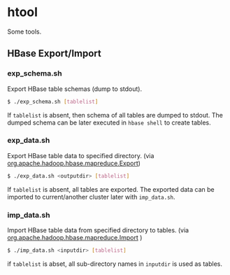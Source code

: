 htool
=====

Some tools.

HBase Export/Import
-------------------

### exp_schema.sh
Export HBase table schemas (dump to stdout).
```bash
$ ./exp_schema.sh [tablelist]
```
If `tablelist` is absent, then schema of all tables are dumped to stdout.
The dumped schema can be later executed in `hbase shell` to create tables.

### exp_data.sh
Export HBase table data to specified directory. (via [org.apache.hadoop.hbase.mapreduce.Export](http://hbase.apache.org/book/ops_mgt.html#export))
```bash
$ ./exp_data.sh <outputdir> [tablelist]
```
If `tablelist` is absent, all tables are exported. The exported data can be imported to current/another cluster later with `imp_data.sh`.

### imp_data.sh
Import HBase table data from specified directory to tables. (via [org.apache.hadoop.hbase.mapreduce.Import](http://hbase.apache.org/book/ops_mgt.html#import) )
```bash
$ ./imp_data.sh <inputdir> [tablelist]
```
if `tablelist` is abset, all sub-directory names in `inputdir` is used as tables.
